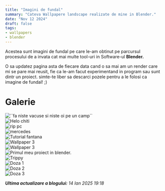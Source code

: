 ```yaml
---
title: "Imagini de fundal"
summary: "Cateva Wallpapere landscape realizate de mine in Blender."
date: "Nov 12 2024"
draft: false
tags:
- wallpapers
- blender
---
```

<body>
<p>Acestea sunt imagini de fundal pe care le-am obtinut pe parcursul procesului de a invata cat mai multe tool-uri in Software-ul <b>Blender.</b></p>
<p>O sa updatez pagina asta de fiecare data cand o sa mai am un render care mi se pare mai reusit, fie ca le-am facut experimentand in program sau sunt dintr un proiect. simte-te liber sa descarci pozele pentru a le folosi ca imagine de fundal! ;&#41; </p>
<p></p>
<p></p>



  <h1>Galerie</h1>
  <div class="galerie">
    <div class="poza">
    <img src="https://i.imgur.com/vhfaeC4.jpeg" alt="``fa niste vacuse si niste oi pe un camp``"></div>
    <div class="poza" >
    <img src="https://i.imgur.com/vDRigrD.jpeg" alt="Helo chiti">
    </div>
    <div class="poza">
    <img src="https://i.imgur.com/vZ8OxYw.jpeg" alt="rip pc"></div>
     <div class="poza">
     <img src="https://i.imgur.com/sbSQrbB.jpeg" alt="mercedes"></div>
     <div class="poza">
     <img src="https://i.imgur.com/KEznOHK.jpeg" alt="Tutorial fantana"></div> 
     <div class="poza">
     <img src="https://i.imgur.com/c9hCEG8.jpeg" alt="Wallpaper 3"></div>
     <div class="poza">
     <img src="https://i.imgur.com/38JnBmX.jpeg" alt="Wallpaper 3"></div>
     <div class="poza">
     <img src="https://i.imgur.com/cwgcgIb.jpeg" alt="Primul meu proiect in blender."></div>
     <div class="poza">
     <img src="https://i.imgur.com/A6VqNqR.jpeg" alt="Trippy"></div>
     <div class="poza">
     <img src="https://i.imgur.com/JPveUUs.jpeg" alt="Doza 1"></div>
     <div class="poza">
     <img src="https://i.imgur.com/Nfazr0B.jpeg" alt="Doza 2"></div>
      <div class="poza">
     <img src="https://i.imgur.com/CbatoI9.jpeg" alt="Doza 3"></div>
  <!--       Adaugă mai multe imagini aici
     <div class="poza">
     <img src="/wallpaper/dumitrw.ro-.jpg" alt="Wallpaper 3"></div>
    -->
  </div>
</body>
<p><i><b>Ultima actualizare a blogului:</b> 14 Ian 2025   19:18 </i></p>
